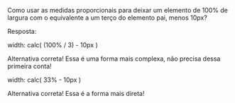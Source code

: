 Como usar as medidas proporcionais para deixar um elemento de 100% de largura com o equivalente a um terço do elemento pai, menos 10px?

Resposta:

width: calc( (100% / 3) - 10px )

Alternativa correta! Essa é uma forma mais complexa, não precisa dessa primeira conta!

width: calc( 33% - 10px )

Alternativa correta! Essa é a forma mais direta!
